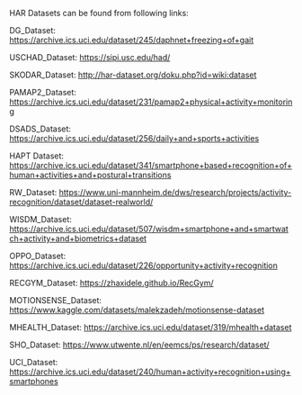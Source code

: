 
HAR Datasets can be found from following links:

DG_Dataset: https://archive.ics.uci.edu/dataset/245/daphnet+freezing+of+gait

USCHAD_Dataset: https://sipi.usc.edu/had/

SKODAR_Dataset: http://har-dataset.org/doku.php?id=wiki:dataset

PAMAP2_Dataset: https://archive.ics.uci.edu/dataset/231/pamap2+physical+activity+monitoring

DSADS_Dataset: https://archive.ics.uci.edu/dataset/256/daily+and+sports+activities

HAPT Dataset: https://archive.ics.uci.edu/dataset/341/smartphone+based+recognition+of+human+activities+and+postural+transitions

RW_Dataset: https://www.uni-mannheim.de/dws/research/projects/activity-recognition/dataset/dataset-realworld/

WISDM_Dataset: https://archive.ics.uci.edu/dataset/507/wisdm+smartphone+and+smartwatch+activity+and+biometrics+dataset

OPPO_Dataset: https://archive.ics.uci.edu/dataset/226/opportunity+activity+recognition

RECGYM_Dataset: https://zhaxidele.github.io/RecGym/

MOTIONSENSE_Dataset: https://www.kaggle.com/datasets/malekzadeh/motionsense-dataset

MHEALTH_Dataset: https://archive.ics.uci.edu/dataset/319/mhealth+dataset

SHO_Dataset: https://www.utwente.nl/en/eemcs/ps/research/dataset/

UCI_Dataset: https://archive.ics.uci.edu/dataset/240/human+activity+recognition+using+smartphones

